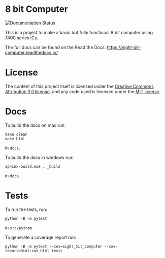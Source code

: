 # 8 bit Computer

[![Documentation Status](https://readthedocs.org/projects/eight-bit-computer/badge/?version=master)](https://eight-bit-computer.readthedocs.io/en/master/?badge=master)

This is a project to make a basic but fully functional 8 bit computer 
using 7400 series ICs.

The full docs can be found on the Read the Docs: https://eight-bit-computer.readthedocs.io/

# License

The content of this project itself is licensed under the [Creative Commons Attribution 3.0 license](http://creativecommons.org/licenses/by/3.0/us/deed.en_US), 
and any code used is licensed under the [MIT license](http://opensource.org/licenses/mit-license.php).

# Docs

To build the docs on mac run:

    make clean
    make html

in `docs`.

To build the docs in windows run:

    sphinx-build.exe . _build

in `docs`.

# Tests

To run the tests, run:

    python -B -m pytest

in `src/python`

To generate a coverage report run:

    python -B -m pytest --cov=eight_bit_computer --cov-report=html:cov_html tests

